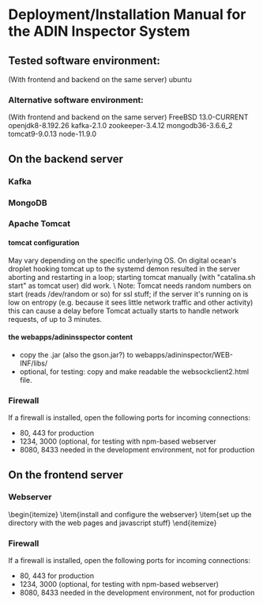 # Deployment/Installation Manual for the ADIN Inspector System

## Tested software environment:
(With frontend and backend on the same server)
ubuntu

### Alternative software environment:
(With frontend and backend on the same server)
FreeBSD 13.0-CURRENT
openjdk8-8.192.26
kafka-2.1.0
zookeeper-3.4.12
mongodb36-3.6.6_2
tomcat9-9.0.13
node-11.9.0


## On the backend server
### Kafka
### MongoDB
### Apache Tomcat
#### tomcat configuration
May vary depending on the specific underlying OS.
On digital ocean's droplet hooking tomcat up to the systemd demon resulted in the server aborting and restarting in a loop; starting tomcat manually (with "catalina.sh start" as tomcat user) did work.
\\
Note: Tomcat needs random numbers on start (reads /dev/random or so) for ssl stuff; if the server it's running on is low on entropy (e.g. because it sees little network traffic and other activity) this can cause a delay before Tomcat actually starts to handle network requests, of up to 3 minutes.


#### the webapps/adininsspector content
- copy the .jar (also the gson.jar?) to webapps/adininspector/WEB-INF/libs/
- optional, for testing: copy and make readable the websockclient2.html file.

### Firewall
If a firewall is installed, open the following ports for incoming connections:
- 80, 443 for production
- 1234, 3000 (optional, for testing with npm-based webserver
- 8080, 8433 needed in the development environment, not for production

## On the frontend server
### Webserver
\begin{itemize}
\item{install and configure the webserver}
\item{set up the directory with the web pages and javascript stuff}
\end{itemize}

### Firewall
If a firewall is installed, open the following ports for incoming connections:
- 80, 443 for production
- 1234, 3000 (optional, for testing with npm-based webserver)
- 8080, 8433 needed in the development environment, not for production

